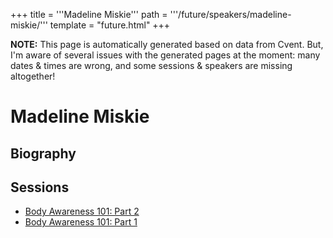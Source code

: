 +++
title = '''Madeline Miskie'''
path = '''/future/speakers/madeline-miskie/'''
template = "future.html"
+++

<p class="todo">
<strong>NOTE:</strong> This page is automatically generated based on data from Cvent.
But, I'm aware of several issues with the generated pages at the moment:
many dates & times are wrong, and some sessions & speakers are missing altogether!
</p>

<h1>Madeline Miskie</h1>
<h2>Biography</h2>
<p></p>
<h2>Sessions</h2>
<ul><li><a href="/future/sessions/body-awareness-101-part-2/">Body Awareness 101: Part 2</a></li><li><a href="/future/sessions/body-awareness-101-part-1/">Body Awareness 101: Part 1</a></li>

